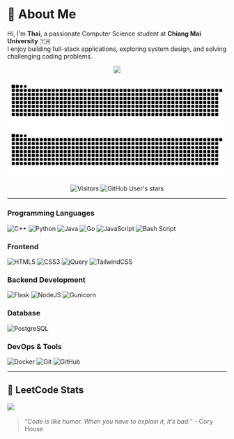 # 👋 About Me

Hi, I'm **Thai**, a passionate Computer Science student at **Chiang Mai University** 🇹🇭  
I enjoy building full-stack applications, exploring system design, and solving challenging coding problems.

<p align="center">
  <img src="http://github-profile-summary-cards.vercel.app/api/cards/profile-details?username=thapakon-thai&theme=nord_bright" />
  <br/>
<!--   <img src="https://github-readme-streak-stats.herokuapp.com/?user=thapakon-thai&theme=bright" alt="github-streak"/> -->
</p>
<p align="center">
  <img src="https://raw.githubusercontent.com/thapakon-thai/thapakon-thai/output/github-contribution-grid-snake-dark.svg#gh-dark-mode-only" alt="github contribution grid snake animation"/>
  <img src="https://raw.githubusercontent.com/thapakon-thai/thapakon-thai/output/github-contribution-grid-snake.svg#gh-light-mode-only" alt="github contribution grid snake animation"/>
</p>

<p align="center">
  <img alt="Visitors" src="https://komarev.com/ghpvc/?username=thapakon-thai">
  <img alt="GitHub User's stars" src="https://img.shields.io/github/stars/thapakon-thai?style=flat&label=Stars&color=%23e3b341">
</p>


---

### Programming Languages
![C++](https://img.shields.io/badge/c++-%2300599C.svg?style=for-the-badge&logo=c%2B%2B&logoColor=white)
![Python](https://img.shields.io/badge/python-3670A0?style=for-the-badge&logo=python&logoColor=ffdd54)
![Java](https://img.shields.io/badge/java-%23ED8B00.svg?style=for-the-badge&logo=openjdk&logoColor=white)
![Go](https://img.shields.io/badge/go-%2300ADD8.svg?style=for-the-badge&logo=go&logoColor=white)
![JavaScript](https://img.shields.io/badge/javascript-%23323330.svg?style=for-the-badge&logo=javascript&logoColor=%23F7DF1E)
![Bash Script](https://img.shields.io/badge/bash_script-%23121011.svg?style=for-the-badge&logo=gnu-bash&logoColor=white)

### Frontend 
![HTML5](https://img.shields.io/badge/html5-%23E34F26.svg?style=for-the-badge&logo=html5&logoColor=white)
![CSS3](https://img.shields.io/badge/css3-%231572B6.svg?style=for-the-badge&logo=css3&logoColor=white)
![jQuery](https://img.shields.io/badge/jquery-%230769AD.svg?style=for-the-badge&logo=jquery&logoColor=white)
![TailwindCSS](https://img.shields.io/badge/tailwindcss-%2338B2AC.svg?style=for-the-badge&logo=tailwind-css&logoColor=white)

### Backend Development
![Flask](https://img.shields.io/badge/flask-%23000.svg?style=for-the-badge&logo=flask&logoColor=white)
![NodeJS](https://img.shields.io/badge/node.js-6DA55F?style=for-the-badge&logo=node.js&logoColor=white)
![Gunicorn](https://img.shields.io/badge/gunicorn-%298729.svg?style=for-the-badge&logo=gunicorn&logoColor=white)

### Database
![PostgreSQL](https://img.shields.io/badge/postgres-%23316192.svg?style=for-the-badge&logo=postgresql&logoColor=white)

### DevOps & Tools
![Docker](https://img.shields.io/badge/docker-%230db7ed.svg?style=for-the-badge&logo=docker&logoColor=white)
![Git](https://img.shields.io/badge/git-%23F05033.svg?style=for-the-badge&logo=git&logoColor=white)
![GitHub](https://img.shields.io/badge/github-%23121011.svg?style=for-the-badge&logo=github&logoColor=white)

---

## 🧠 LeetCode Stats
<p >

  <img src="https://leetcard.jacoblin.cool/thapakon-thai?ext=heatmap"/>
</p>

>  *“Code is like humor. When you have to explain it, it’s bad.”* – Cory House

